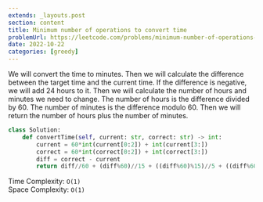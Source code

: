 ```yaml
---
extends: _layouts.post
section: content
title: Minimum number of operations to convert time
problemUrl: https://leetcode.com/problems/minimum-number-of-operations-to-convert-time/
date: 2022-10-22
categories: [greedy]
---
```


We will convert the time to minutes. Then we will calculate the difference between the target time and the current time. If the difference is negative, we will add 24 hours to it. Then we will calculate the number of hours and minutes we need to change. The number of hours is the difference divided by 60. The number of minutes is the difference modulo 60. Then we will return the number of hours plus the number of minutes.

```python
class Solution:
    def convertTime(self, current: str, correct: str) -> int:
        current = 60*int(current[0:2]) + int(current[3:])
        correct = 60*int(correct[0:2]) + int(correct[3:])
        diff = correct - current
        return diff//60 + (diff%60)//15 + ((diff%60)%15)//5 + ((diff%60)%15)%5
```

Time Complexity: `O(1)` <br/>
Space Complexity: `O(1)`